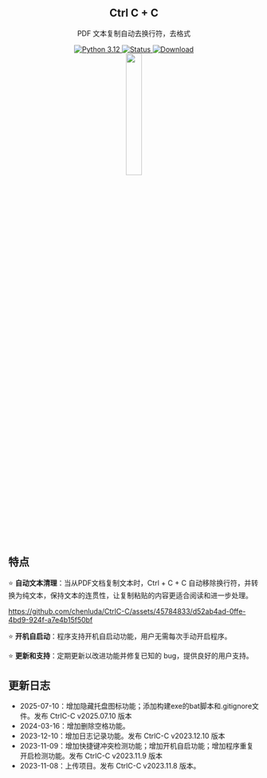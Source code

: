 <div align="center">
  <h2> Ctrl C + C </h2>
  <p>PDF 文本复制自动去换行符，去格式</p>
  <a href="#">
    <img alt="Python 3.12" src="https://img.shields.io/badge/python-3.12-blue.svg" />
  </a>
  <a href="#">
    <img alt="Status" src="https://img.shields.io/badge/Status-Updating-green" />
  </a>
  <a href="https://github.com/chenluda/CtrlC-C/releases">
    <img alt="Download" src="https://img.shields.io/badge/Download-click-blue" />
  </a>
</div>
<div align="center">
  <img src="https://github.com/chenluda/CtrlC-C/assets/45784833/106bb480-bae1-41c9-958c-367859e6c136" width="25%"/>
</div>

## 特点

⭐ **自动文本清理**：当从PDF文档复制文本时，Ctrl + C + C 自动移除换行符，并转换为纯文本，保持文本的连贯性，让复制粘贴的内容更适合阅读和进一步处理。

https://github.com/chenluda/CtrlC-C/assets/45784833/d52ab4ad-0ffe-4bd9-924f-a7e4b15f50bf

⭐ **开机自启动**：程序支持开机自启动功能，用户无需每次手动开启程序。

⭐ **更新和支持**：定期更新以改进功能并修复已知的 bug，提供良好的用户支持。


## 更新日志

- 2025-07-10：增加隐藏托盘图标功能；添加构建exe的bat脚本和.gitignore文件。发布 CtrlC-C v2025.07.10 版本
- 2024-03-16：增加删除空格功能。
- 2023-12-10：增加日志记录功能。发布 CtrlC-C v2023.12.10 版本
- 2023-11-09：增加快捷键冲突检测功能；增加开机自启功能；增加程序重复开启检测功能。发布 CtrlC-C v2023.11.9 版本
- 2023-11-08：上传项目。发布 CtrlC-C v2023.11.8 版本。

